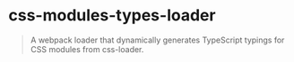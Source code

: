 # css-modules-types-loader

> A webpack loader that dynamically generates TypeScript typings for CSS modules from css-loader.
